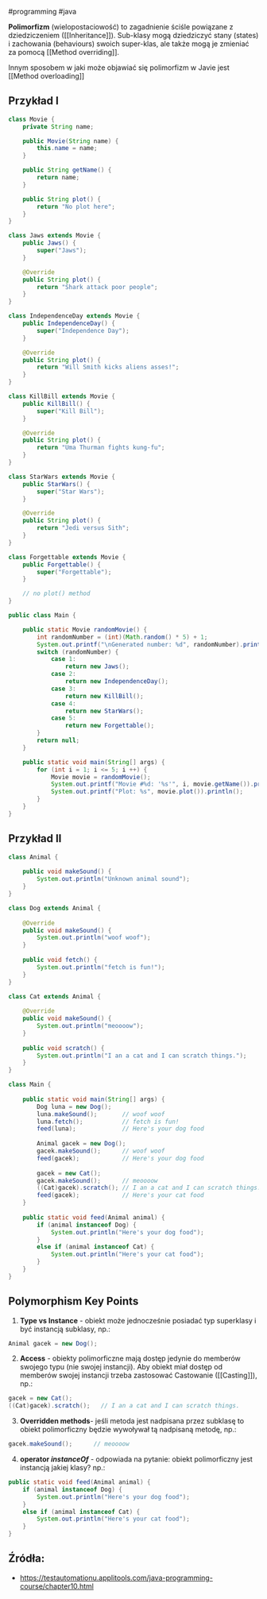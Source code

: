 #programming #java 

**Polimorfizm** (wielopostaciowość) to zagadnienie ściśle powiązane z dziedziczeniem ([[Inheritance]]). Sub-klasy mogą dziedziczyć stany (states) i zachowania (behaviours) swoich super-klas, ale także mogą je zmieniać za pomocą [[Method overriding]].

Innym sposobem w jaki może objawiać się polimorfizm w Javie jest [[Method overloading]]

## Przykład I

```java
class Movie {
    private String name;

    public Movie(String name) {
        this.name = name;
    }

    public String getName() {
        return name;
    }

    public String plot() {
        return "No plot here";
    }
}

class Jaws extends Movie {
    public Jaws() {
        super("Jaws");
    }

    @Override
    public String plot() {
        return "Shark attack poor people";
    }
}

class IndependenceDay extends Movie {
    public IndependenceDay() {
        super("Independence Day");
    }

    @Override
    public String plot() {
        return "Will Smith kicks aliens asses!";
    }
}

class KillBill extends Movie {
    public KillBill() {
        super("Kill Bill");
    }

    @Override
    public String plot() {
        return "Uma Thurman fights kung-fu";
    }
}

class StarWars extends Movie {
    public StarWars() {
        super("Star Wars");
    }

    @Override
    public String plot() {
        return "Jedi versus Sith";
    }
}

class Forgettable extends Movie {
    public Forgettable() {
        super("Forgettable");
    }

    // no plot() method
}

public class Main {

    public static Movie randomMovie() {
        int randomNumber = (int)(Math.random() * 5) + 1;
        System.out.printf("\nGenerated number: %d", randomNumber).println();
        switch (randomNumber) {
            case 1:
                return new Jaws();
            case 2:
                return new IndependenceDay();
            case 3:
                return new KillBill();
            case 4:
                return new StarWars();
            case 5:
                return new Forgettable();
        }
        return null;
    }

    public static void main(String[] args) {
        for (int i = 1; i <= 5; i ++) {
            Movie movie = randomMovie();
            System.out.printf("Movie #%d: '%s'", i, movie.getName()).println();
            System.out.printf("Plot: %s", movie.plot()).println();
        }
    }
}
```

## Przykład II

```java
class Animal {  
  
    public void makeSound() {  
        System.out.println("Unknown animal sound");  
    }  
}

class Dog extends Animal {  
  
    @Override  
    public void makeSound() {  
        System.out.println("woof woof");  
    }  
  
    public void fetch() {  
        System.out.println("fetch is fun!");  
    }  
}

class Cat extends Animal {  
  
    @Override  
    public void makeSound() {  
        System.out.println("meoooow");  
    }  
  
    public void scratch() {  
        System.out.println("I an a cat and I can scratch things.");  
    }  
}

class Main {  
  
    public static void main(String[] args) {  
        Dog luna = new Dog();  
        luna.makeSound();       // woof woof 
        luna.fetch();           // fetch is fun!
        feed(luna);             // Here's your dog food
  
        Animal gacek = new Dog();  
        gacek.makeSound();      // woof woof
        feed(gacek);            // Here's your dog food
  
        gacek = new Cat();  
        gacek.makeSound();      // meoooow
        ((Cat)gacek).scratch(); // I an a cat and I can scratch things.
        feed(gacek);            // Here's your cat food
    }  
  
    public static void feed(Animal animal) {  
        if (animal instanceof Dog) {  
            System.out.println("Here's your dog food");  
        }  
        else if (animal instanceof Cat) {  
            System.out.println("Here's your cat food");  
        }  
    }  
}
```

## Polymorphism Key Points

1. **Type vs Instance** - obiekt może jednocześnie posiadać typ superklasy i być instancją subklasy, np.:
```java
Animal gacek = new Dog();
```

2. **Access** - obiekty polimorficzne mają dostęp jedynie do memberów swojego typu (nie swojej instancji). Aby obiekt miał dostęp od memberów swojej instancji trzeba zastosować Castowanie ([[Casting]]), np.:
```java
gacek = new Cat();
((Cat)gacek).scratch();   // I an a cat and I can scratch things.
```

3. **Overridden methods**- jeśli metoda jest nadpisana przez subklasę to obiekt polimorficzny będzie wywoływał tą nadpisaną metodę, np.:
```java
gacek.makeSound();      // meoooow
```

4. **operator *instanceOf*** - odpowiada na pytanie: obiekt polimorficzny jest instancją jakiej klasy? np.:
```java
public static void feed(Animal animal) {  
    if (animal instanceof Dog) {  
        System.out.println("Here's your dog food");  
    }  
    else if (animal instanceof Cat) {  
        System.out.println("Here's your cat food");  
    }  
}
```

## Źródła:
- https://testautomationu.applitools.com/java-programming-course/chapter10.html